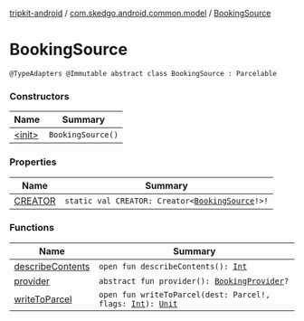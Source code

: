 [tripkit-android](../../index.md) / [com.skedgo.android.common.model](../index.md) / [BookingSource](./index.md)

# BookingSource

`@TypeAdapters @Immutable abstract class BookingSource : Parcelable`

### Constructors

| Name | Summary |
|---|---|
| [&lt;init&gt;](-init-.md) | `BookingSource()` |

### Properties

| Name | Summary |
|---|---|
| [CREATOR](-c-r-e-a-t-o-r.md) | `static val CREATOR: Creator<`[`BookingSource`](./index.md)`!>!` |

### Functions

| Name | Summary |
|---|---|
| [describeContents](describe-contents.md) | `open fun describeContents(): `[`Int`](https://kotlinlang.org/api/latest/jvm/stdlib/kotlin/-int/index.html) |
| [provider](provider.md) | `abstract fun provider(): `[`BookingProvider`](../-booking-provider/index.md)`?` |
| [writeToParcel](write-to-parcel.md) | `open fun writeToParcel(dest: Parcel!, flags: `[`Int`](https://kotlinlang.org/api/latest/jvm/stdlib/kotlin/-int/index.html)`): `[`Unit`](https://kotlinlang.org/api/latest/jvm/stdlib/kotlin/-unit/index.html) |

